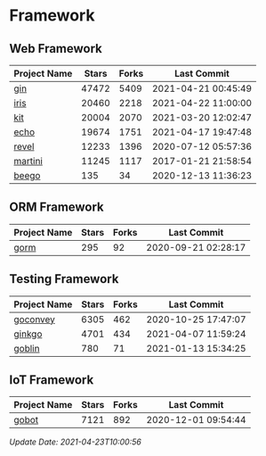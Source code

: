 # Framework

## Web Framework
| Project Name | Stars | Forks | Last Commit |
| ------------ | ----- | ----- | ----------- |
| [gin](https://github.com/gin-gonic/gin) | 47472 | 5409 | 2021-04-21 00:45:49 |
| [iris](https://github.com/kataras/iris) | 20460 | 2218 | 2021-04-22 11:00:00 |
| [kit](https://github.com/go-kit/kit) | 20004 | 2070 | 2021-03-20 12:02:47 |
| [echo](https://github.com/labstack/echo) | 19674 | 1751 | 2021-04-17 19:47:48 |
| [revel](https://github.com/revel/revel) | 12233 | 1396 | 2020-07-12 05:57:36 |
| [martini](https://github.com/go-martini/martini) | 11245 | 1117 | 2017-01-21 21:58:54 |
| [beego](https://github.com/astaxie/beego) | 135 | 34 | 2020-12-13 11:36:23 |

## ORM Framework
| Project Name | Stars | Forks | Last Commit |
| ------------ | ----- | ----- | ----------- |
| [gorm](https://github.com/jinzhu/gorm) | 295 | 92 | 2020-09-21 02:28:17 |

## Testing Framework
| Project Name | Stars | Forks | Last Commit |
| ------------ | ----- | ----- | ----------- |
| [goconvey](https://github.com/smartystreets/goconvey) | 6305 | 462 | 2020-10-25 17:47:07 |
| [ginkgo](https://github.com/onsi/ginkgo) | 4701 | 434 | 2021-04-07 11:59:24 |
| [goblin](https://github.com/franela/goblin) | 780 | 71 | 2021-01-13 15:34:25 |

## IoT Framework
| Project Name | Stars | Forks | Last Commit |
| ------------ | ----- | ----- | ----------- |
| [gobot](https://github.com/hybridgroup/gobot) | 7121 | 892 | 2020-12-01 09:54:44 |

*Update Date: 2021-04-23T10:00:56*